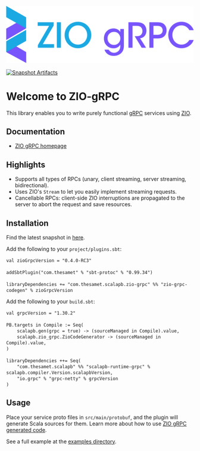 ![ZIO gRPC Logo](./website/static/img/zio-grpc-hero.png)

[![Snapshot Artifacts][Badge-SonatypeSnapshots]][Link-SonatypeSnapshots]

# Welcome to ZIO-gRPC

This library enables you to write purely functional [gRPC](https://grpc.io/) services using [ZIO](https://zio.dev).

## Documentation

* [ZIO gRPC homepage](https://scalapb.github.io/zio-grpc)

## Highlights

* Supports all types of RPCs (unary, client streaming, server streaming, bidirectional).
* Uses ZIO's `Stream` to let you easily implement streaming requests.
* Cancellable RPCs: client-side ZIO interruptions are propagated to the server to abort the request and save resources.

## Installation

Find the latest snapshot in [here](https://oss.sonatype.org/content/repositories/snapshots/com/thesamet/scalapb/zio-grpc/zio-grpc-core_2.13/).

Add the following to your `project/plugins.sbt`:

    val zioGrpcVersion = "0.4.0-RC3"

    addSbtPlugin("com.thesamet" % "sbt-protoc" % "0.99.34")

    libraryDependencies += "com.thesamet.scalapb.zio-grpc" %% "zio-grpc-codegen" % zioGrpcVersion
Add the following to your `build.sbt`:

    val grpcVersion = "1.30.2"
    
    PB.targets in Compile := Seq(
        scalapb.gen(grpc = true) -> (sourceManaged in Compile).value,
        scalapb.zio_grpc.ZioCodeGenerator -> (sourceManaged in Compile).value,
    )

    libraryDependencies ++= Seq(
        "com.thesamet.scalapb" %% "scalapb-runtime-grpc" % scalapb.compiler.Version.scalapbVersion,
        "io.grpc" % "grpc-netty" % grpcVersion
    )

## Usage

Place your service proto files in `src/main/protobuf`, and the plugin
will generate Scala sources for them. Learn more about how to use [ZIO gRPC generated code](https://scalapb.github.io/zio-grpc/docs/generated-code).

See a full example at the [examples directory](https://github.com/scalapb/zio-grpc/tree/master/examples).

[Link-SonatypeSnapshots]: https://oss.sonatype.org/content/repositories/snapshots/com/thesamet/scalapb/zio-grpc/zio-grpc-core_2.13/ "Sonatype Snapshots"
[Badge-SonatypeSnapshots]: https://img.shields.io/nexus/s/https/oss.sonatype.org/com.thesamet.scalapb.zio-grpc/zio-grpc-core_2.13.svg "Sonatype Snapshots"
